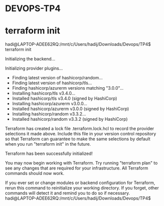 # DEVOPS-TP4


# terraform init

hadi@LAPTOP-ADEE62RQ:/mnt/c/Users/hadij/Downloads/Devops/TP4$ terraform init

Initializing the backend...

Initializing provider plugins...
- Finding latest version of hashicorp/random...
- Finding latest version of hashicorp/tls...
- Finding hashicorp/azurerm versions matching "3.0.0"...
- Installing hashicorp/tls v3.4.0...
- Installed hashicorp/tls v3.4.0 (signed by HashiCorp)
- Installing hashicorp/azurerm v3.0.0...
- Installed hashicorp/azurerm v3.0.0 (signed by HashiCorp)
- Installing hashicorp/random v3.3.2...
- Installed hashicorp/random v3.3.2 (signed by HashiCorp)

Terraform has created a lock file .terraform.lock.hcl to record the provider
selections it made above. Include this file in your version control repository
so that Terraform can guarantee to make the same selections by default when
you run "terraform init" in the future.

Terraform has been successfully initialized!

You may now begin working with Terraform. Try running "terraform plan" to see
any changes that are required for your infrastructure. All Terraform commands
should now work.

If you ever set or change modules or backend configuration for Terraform,
rerun this command to reinitialize your working directory. If you forget, other
commands will detect it and remind you to do so if necessary.
hadi@LAPTOP-ADEE62RQ:/mnt/c/Users/hadij/Downloads/Devops/TP4$


